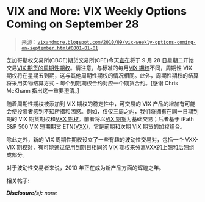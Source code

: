 <!--yml

category: 未分类

date: 2024-05-18 17:03:43

-->

# VIX and More: VIX Weekly Options Coming on September 28

> 来源：[`vixandmore.blogspot.com/2010/09/vix-weekly-options-coming-on-september.html#0001-01-01`](http://vixandmore.blogspot.com/2010/09/vix-weekly-options-coming-on-september.html#0001-01-01)

芝加哥期权交易所(CBOE)期货交易所(CFE)今天[宣布](http://www.cboe.com/AboutCBOE/ShowDocument.aspx?DIR=ACNews&FILE=cboe_cfe_09_09_2010_1.ascx)将于 9 月 28 日星期二开始交易[VIX 期货的周期性期权](http://vixandmore.blogspot.com/search/label/weekly)。请注意，与标准的每月[VIX 期权](http://vixandmore.blogspot.com/search/label/VIX%20options)不同，周期性 VIX 期权将在星期五到期，这与其他周期性期权的情况相同。此外，周期性期权的结算将采用实物结算方式 - 每个到期期权合约对应一个期货合约。[感谢 Chris McKhann 指出这一重要澄清。]

随着周期性期权被添加到 VIX 期权的稳定性中，可交易的 VIX 产品的增加有可能会使投资者感到不知所措和困惑。例如，仅仅三周之内，我们将拥有在同一日期到期的 VIX 期货期权和[VXX 期权](http://vixandmore.blogspot.com/search/label/VXX%20options)。前者将以[VIX 期货](http://vixandmore.blogspot.com/search/label/VIX%20futures)为基础交易；后者基于 iPath S&P 500 VIX 短期期货 ETN([VXX](http://vixandmore.blogspot.com/search/label/VXX))，它是前期和次期 VIX 期货的加权组合。

除此之外，新的 VIX 周期性期权设立了一些有趣的波动性交易对，包括一个 VXX-VIX 期权对，有可能通过使用到期日相同的 VIX 期权来分离[VXX](http://vixandmore.blogspot.com/search/label/VXX)的[上翘](http://vixandmore.blogspot.com/search/label/contango)和[后翘](http://vixandmore.blogspot.com/search/label/backwardation)组成部分。

对于波动性交易者来说，2010 年正在成为新产品方面的辉煌之年。

相关帖子:

***Disclosure(s):*** *none*
